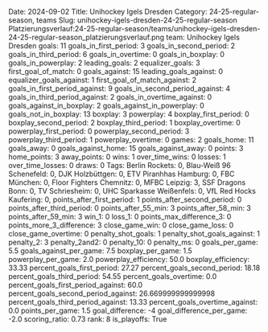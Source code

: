Date: 2024-09-02
Title: Unihockey Igels Dresden
Category: 24-25-regular-season, teams
Slug: unihockey-igels-dresden-24-25-regular-season
Platzierungsverlauf:24-25-regular-season/teams/unihockey-igels-dresden-24-25-regular-season_platzierungsverlauf.png
team: Unihockey Igels Dresden
goals: 11
goals_in_first_period: 3
goals_in_second_period: 2
goals_in_third_period: 6
goals_in_overtime: 0
goals_in_boxplay: 0
goals_in_powerplay: 2
leading_goals: 2
equalizer_goals: 3
first_goal_of_match: 0
goals_against: 15
leading_goals_against: 0
equalizer_goals_against: 1
first_goal_of_match_against: 2
goals_in_first_period_against: 9
goals_in_second_period_against: 4
goals_in_third_period_against: 2
goals_in_overtime_against: 0
goals_against_in_boxplay: 2
goals_against_in_powerplay: 0
goals_not_in_boxplay: 13
boxplay: 3
powerplay: 4
boxplay_first_period: 0
boxplay_second_period: 2
boxplay_third_period: 1
boxplay_overtime: 0
powerplay_first_period: 0
powerplay_second_period: 3
powerplay_third_period: 1
powerplay_overtime: 0
games: 2
goals_home: 11
goals_away: 0
goals_against_home: 15
goals_against_away: 0
points: 3
home_points: 3
away_points: 0
wins: 1
over_time_wins: 0
losses: 1
over_time_losses: 0
draws: 0
Tags:  Berlin Rockets: 0,  Blau-Weiß 96 Schenefeld: 0,  DJK Holzbüttgen: 0,  ETV Piranhhas Hamburg: 0,  FBC München: 0,  Floor Fighters Chemnitz: 0,  MFBC Leipzig: 3,  SSF Dragons Bonn: 0,  TV Schriesheim: 0,  UHC Sparkasse Weißenfels: 0,  VfL Red Hocks Kaufering: 0,
points_after_first_period: 1
points_after_second_period: 0
points_after_third_period: 0
points_after_55_min: 3
points_after_58_min: 3
points_after_59_min: 3
win_1: 0
loss_1: 0
points_max_difference_3: 0
points_more_3_difference: 3
close_game_win: 0
close_game_loss: 0
close_game_overtime: 0
penalty_shot_goals: 1
penalty_shot_goals_against: 1
penalty_2: 3
penalty_2and2: 0
penalty_10: 0
penalty_ms: 0
goals_per_game: 5.5
goals_against_per_game: 7.5
boxplay_per_game: 1.5
powerplay_per_game: 2.0
powerplay_efficiency: 50.0
boxplay_efficiency: 33.33
percent_goals_first_period: 27.27
percent_goals_second_period: 18.18
percent_goals_third_period: 54.55
percent_goals_overtime: 0.0
percent_goals_first_period_against: 60.0
percent_goals_second_period_against: 26.669999999999998
percent_goals_third_period_against: 13.33
percent_goals_overtime_against: 0.0
points_per_game: 1.5
goal_difference: -4
goal_difference_per_game: -2.0
scoring_ratio: 0.73
rank: 8
is_playoffs: True
